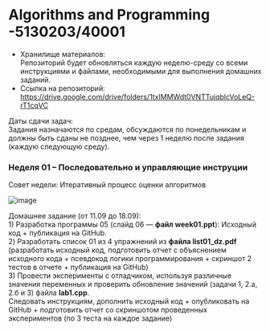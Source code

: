 # Algorithms and Programming -5130203/40001  

* Хранилище материалов:  
Репозиторий будет обновляться каждую неделю-среду со всеми инструкциями и файлами, необходимыми для выполнения домашних заданий.  
* Cсылка на репозиторий:  
https://drive.google.com/drive/folders/1txIMMWdt0VNTTujqblcVoLeQ-rT1cqVC  

Даты сдачи задач:  
Задания назначаются по средам, обсуждаются по понедельникам и должны быть сданы не позднее, чем через 1 неделю после задания (каждую следующую среду).  

### Неделя 01 – Последовательно и управляющие инструции
  
  Совет недели: Итеративный процесс оценки алгоритмов  
  
  ![image](https://github.com/user-attachments/assets/e17f686e-0182-491e-84b6-c1bd51f1a75d)  

  Домашнее задание (от 11.09 до 18.09):  
    1) Разработка программы 05 (слайд 06 — **файл week01.ppt**): Исходный код + публикация на GitHub.  
    2) Разработать список 01 из 4 упражнений из **файла list01_dz.pdf**  
      (разработать исходный код, подготовить отчет с объяснением исходного кода + псевдокод логики программирования + скриншот 2 тестов в отчете + публикация на GitHub)  
    3) Провести эксперименты с отладчиком, используя различные значения переменных и проверить обновление значений (задачи 1, 2.а, 2.б и 3) файла **lab1.cpp**.  
       Следовать инструкциям, дополнить исходный код + опубликовать на GitHub + подготовить отчет со скриншотом проведенных экспериментов (по 3 теста на каждое задание)
